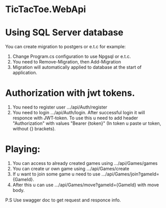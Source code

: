 # TicTacToe.WebApi

# Using SQL Server database
You can create migration to postgers or e.t.c for example:
 1) Change Program.cs configuration to use Npgsql or e.t.c.
 2) You need to Remove-Migration, then Add-Migration
 3) Migration will automatically applied to database at the start of application.
# Authorization with jwt tokens.
1) You need to register user .../api/Auth/register
2) You need to login .../api/Auth/login. After successful login it will responce with JWT-token. To use this u need to add header "Authorization" with values "Bearer {token}" (In token u paste ur token, without {} brackets).
# Playing:
1) You can access to already created games using .../api/Games/games
2) You can create ur own game using .../api/Games/create
3) If u want to join some game u need to use .../api/Games/join?gameId={GameId}.
4) After this u can use .../api/Games/move?gameId={GameId} with move body.

P.S Use swagger doc to get request and responce info.
